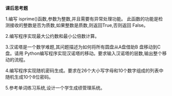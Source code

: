 **课后思考题**

1.编写 isprime()函数,参数为整数,并且需要有异常处理功能。
此函数的功能是检测接收的整数是否为质数,如果整数是质数,则返回True,否则返回 False。

2.编写程序实现最大公约数和最小公倍数计算。

3.汉诺塔是一个数学难题,其问题描述为如何将所有圆盘从A盘借助B 盘移动到C盘。请用 Python编写程序实现汉诺塔的移动。要求输入汉诺塔的层数,输出整个移动的流程。

4.编写程序实现随机密码生成。要求在26个大小写字母和10个数字组成的列表中随机生成10个8位密码。

5.参考单词练习系统,设计一个学生成绩管理系统。



